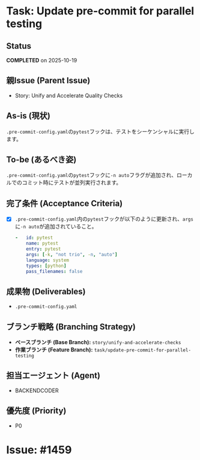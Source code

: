 # Task: Update pre-commit for parallel testing

## Status
**COMPLETED** on 2025-10-19

## 親Issue (Parent Issue)
- Story: Unify and Accelerate Quality Checks

## As-is (現状)
`.pre-commit-config.yaml`の`pytest`フックは、テストをシーケンシャルに実行します。

## To-be (あるべき姿)
`.pre-commit-config.yaml`の`pytest`フックに`-n auto`フラグが追加され、ローカルでのコミット時にテストが並列実行されます。

## 完了条件 (Acceptance Criteria)
- [x] `.pre-commit-config.yaml`内の`pytest`フックが以下のように更新され、`args`に`-n auto`が追加されていること。
  ```yaml
  -   id: pytest
      name: pytest
      entry: pytest
      args: [-k, "not trio", -n, "auto"]
      language: system
      types: [python]
      pass_filenames: false
  ```

## 成果物 (Deliverables)
- `.pre-commit-config.yaml`

## ブランチ戦略 (Branching Strategy)
- **ベースブランチ (Base Branch):** `story/unify-and-accelerate-checks`
- **作業ブランチ (Feature Branch):** `task/update-pre-commit-for-parallel-testing`

## 担当エージェント (Agent)
- BACKENDCODER

## 優先度 (Priority)
- P0

# Issue: #1459
